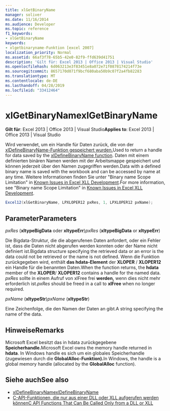 ```yaml
---
title: xlGetBinaryName
manager: soliver
ms.date: 11/16/2014
ms.audience: Developer
ms.topic: reference
f1_keywords:
- xlGetBinaryName
keywords:
- xlgetbinaryname-Funktion [excel 2007]
localization_priority: Normal
ms.assetid: 66af3f78-65b5-42e0-82f9-ffd639d41751
description: 'Gilt für: Excel 2013 | Office 2013 | Visual Studio'
ms.openlocfilehash: 6d063213e3f83451e8a072e71f0878174214f73e
ms.sourcegitcommit: 8657170d071f9bcf680aba50b9c07f2a4fb82283
ms.translationtype: MT
ms.contentlocale: de-DE
ms.lasthandoff: 04/28/2019
ms.locfileid: "33412464"
---
```

# <a name="xlgetbinaryname"></a><span data-ttu-id="cfe24-104">xlGetBinaryName</span><span class="sxs-lookup"><span data-stu-id="cfe24-104">xlGetBinaryName</span></span>

<span data-ttu-id="cfe24-105">**Gilt für**: Excel 2013 | Office 2013 | Visual Studio</span><span class="sxs-lookup"><span data-stu-id="cfe24-105">**Applies to**: Excel 2013 | Office 2013 | Visual Studio</span></span> 
  
<span data-ttu-id="cfe24-106">Wird verwendet, um ein Handle für Daten zurück, die von der [xlDefineBinaryName-Funktion gespeichert wurden.](xldefinebinaryname.md)</span><span class="sxs-lookup"><span data-stu-id="cfe24-106">Used to return a handle for data saved by the [xlDefineBinaryName function](xldefinebinaryname.md).</span></span> <span data-ttu-id="cfe24-107">Daten mit einem definierten binären Namen werden mit der Arbeitsmappe gespeichert und können jederzeit über den Namen zugegriffen werden.</span><span class="sxs-lookup"><span data-stu-id="cfe24-107">Data with a defined binary name is saved with the workbook and can be accessed by name at any time.</span></span> <span data-ttu-id="cfe24-108">Weitere Informationen finden Sie unter "Binary name Scope Limitation" in [Known Issues in Excel XLL Development](known-issues-in-excel-xll-development.md).</span><span class="sxs-lookup"><span data-stu-id="cfe24-108">For more information, see "Binary name Scope Limitation" in [Known Issues in Excel XLL Development](known-issues-in-excel-xll-development.md).</span></span>
  
```cs
Excel12(xlGetBinaryName, LPXLOPER12 pxRes, 1, LPXLOPER12 pxName);
```

## <a name="parameters"></a><span data-ttu-id="cfe24-109">Parameter</span><span class="sxs-lookup"><span data-stu-id="cfe24-109">Parameters</span></span>

<span data-ttu-id="cfe24-110">_pxRes_ (**xltypeBigData** oder **xltypeErr**)</span><span class="sxs-lookup"><span data-stu-id="cfe24-110">_pxRes_ (**xltypeBigData** or **xltypeErr**)</span></span>
  
<span data-ttu-id="cfe24-111">Die Bigdata-Struktur, die die abgerufenen Daten anfordert, oder ein Fehler ist, dass die Daten nicht abgerufen werden konnten oder der Name nicht definiert ist.</span><span class="sxs-lookup"><span data-stu-id="cfe24-111">Bigdata structure specifying the retrieved data or an error is the data could not be retrieved or the name is not defined.</span></span> <span data-ttu-id="cfe24-112">Wenn die Funktion zurückgegeben wird, enthält **das hdata-Element** der **XLOPER** /  **XLOPER12** ein Handle für die benannten Daten.</span><span class="sxs-lookup"><span data-stu-id="cfe24-112">When the function returns, the **hdata** member of the **XLOPER**/ **XLOPER12** contains a handle for the named data.</span></span>  <span data-ttu-id="cfe24-113">_pxRes_ sollte in einem Aufruf von xlFree frei **werden,** wenn dies nicht mehr erforderlich ist.</span><span class="sxs-lookup"><span data-stu-id="cfe24-113">_pxRes_ should be freed in a call to **xlFree** when no longer required.</span></span> 
  
<span data-ttu-id="cfe24-114">_pxName_ (**xltypeStr**)</span><span class="sxs-lookup"><span data-stu-id="cfe24-114">_pxName_ (**xltypeStr**)</span></span>
  
<span data-ttu-id="cfe24-115">Eine Zeichenfolge, die den Namen der Daten an gibt.</span><span class="sxs-lookup"><span data-stu-id="cfe24-115">A string specifying the name of the data.</span></span>
  
## <a name="remarks"></a><span data-ttu-id="cfe24-116">Hinweise</span><span class="sxs-lookup"><span data-stu-id="cfe24-116">Remarks</span></span>

<span data-ttu-id="cfe24-117">Microsoft Excel besitzt das in hdata zurückgegebene **Speicherhandle.**</span><span class="sxs-lookup"><span data-stu-id="cfe24-117">Microsoft Excel owns the memory handle returned in **hdata**.</span></span> <span data-ttu-id="cfe24-118">In Windows handle es sich um ein globales Speicherhandle (zugewiesen durch die **GlobalAlloc-Funktion).**</span><span class="sxs-lookup"><span data-stu-id="cfe24-118">In Windows, the handle is a global memory handle (allocated by the **GlobalAlloc** function).</span></span> 
  
## <a name="see-also"></a><span data-ttu-id="cfe24-119">Siehe auch</span><span class="sxs-lookup"><span data-stu-id="cfe24-119">See also</span></span>

- [<span data-ttu-id="cfe24-120">xlDefineBinaryName</span><span class="sxs-lookup"><span data-stu-id="cfe24-120">xlDefineBinaryName</span></span>](xldefinebinaryname.md)
- [<span data-ttu-id="cfe24-121">C-API-Funktionen, die nur aus einer DLL oder XLL aufgerufen werden können</span><span class="sxs-lookup"><span data-stu-id="cfe24-121">C API Functions That Can Be Called Only from a DLL or XLL</span></span>](c-api-functions-that-can-be-called-only-from-a-dll-or-xll.md)

